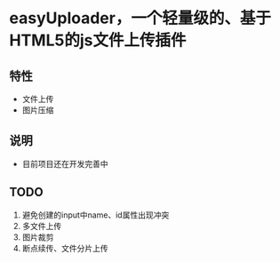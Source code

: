 # easyUploader，一个轻量级的、基于HTML5的js文件上传插件

## 特性

* 文件上传
* 图片压缩

## 说明

* 目前项目还在开发完善中

## TODO

1. 避免创建的input中name、id属性出现冲突
2. 多文件上传
3. 图片裁剪
4. 断点续传、文件分片上传


